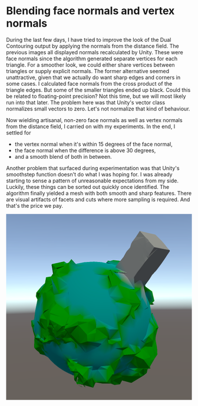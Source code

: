 # Blending face normals and vertex normals

During the last few days,
I have tried to improve the look of the Dual Contouring output by applying the normals from the distance field.
The previous images all displayed normals recalculated by Unity.
These were face normals since the algorithm generated separate vertices for each triangle.
For a smoother look,
we could either share vertices between triangles or supply explicit normals.
The former alternative seemed unattractive, given that we actually do want sharp edges and corners in some cases.
I calculated face normals from the cross product of the triangle edges.
But some of the smaller triangles ended up black.
Could this be related to floating-point precision?
Not this time, but we will most likely run into that later.
The problem here was that Unity's vector class normalizes small vectors to zero.
Let's not normalize that kind of behaviour.

Now wielding artisanal, non-zero face normals as well as vertex normals from the distance field, I carried on with my experiments. In the end, I settled for

- the vertex normal when it's within 15 degrees of the face normal,
- the face normal when the difference is above 30 degrees,
- and a smooth blend of both in between.

Another problem that surfaced during experimentation was that Unity's smoothstep function doesn't do what I was hoping for.
I was already starting to sense a pattern of unreasonable expectations from my side.
Luckily, these things can be sorted out quickly once identified.
The algorithm finally yielded a mesh with both smooth and sharp features.
There are visual artifacts of facets and cuts where more sampling is required.
And that's the price we pay.

![Blending face normals and vertex normals](smooth.png)
